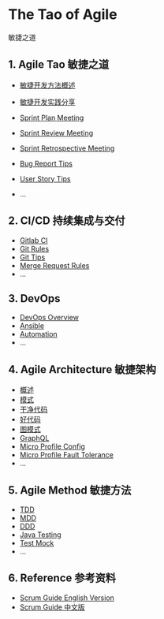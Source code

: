 # The Tao of Agile 

敏捷之道

## 1. Agile Tao 敏捷之道

* [敏捷开发方法概述](doc/source/1.basic/agile_overview.md)
* [敏捷开发实践分享](refer/agile_method_sharing.pdf)

* [Sprint Plan Meeting](doc/source/1.basic/sprint_plan.md)
* [Sprint Review Meeting](doc/source/1.basic/sprint_review.md)
* [Sprint Retrospective Meeting](doc/source/1.basic/sprint_retrospective.md)
* [Bug Report Tips](doc/source/1.basic/bug_report_template.md)
* [User Story Tips](doc/source/1.basic/user_story_template.md)
* ...

## 2. CI/CD 持续集成与交付

* [Gitlab CI](doc/source/2.cd/gitlab_ci.md)
* [Git Rules](doc/source/2.cd/git_rules.md)
* [Git Tips](doc/source/2.cd/git_tips.md)
* [Merge Request Rules](doc/source/2.cd/mr_rules.md)
* ...

## 3. DevOps
* [DevOps Overview](doc/source/3.devops/overview.rst)
* [Ansible](doc/source/3.devops/ansible.rst)
* [Automation](doc/source/3.devops/automation.rst)
* ...

## 4. Agile Architecture 敏捷架构
* [概述](doc/source/4.architecture/overview.rst)
* [模式](doc/source/4.architecture/pattern.rst)
* [干净代码](doc/source/4.architecture/clean_code.rst)
* [好代码](doc/source/4.architecture/good_code.md)
* [图模式](doc/source/4.architecture/graph_model.rst)
* [GraphQL](doc/source/4.architecture/rpc_rest_graphql.rst)
* [Micro Profile Config](doc/source/4.architecture/micro-profile-config.rst)
* [Micro Profile Fault Tolerance](doc/source/4.architecture/micro-profile-fault-tolerance.rst)
* ...

## 5. Agile Method 敏捷方法
* [TDD](doc/source/5.method/tdd.rst)
* [MDD](doc/source/5.method/mdd.rst)
* [DDD](doc/source/5.method/ddd.rst)
* [Java Testing](doc/source/5.method/test_in_java.md)
* [Test Mock](doc/source/5.method/test_mock.md)
* ...

## 6. Reference 参考资料
* [Scrum Guide English Version](./refer/2020-Scrum-Guide-US.pdf)
* [Scrum Guide 中文版](./refer/2020-Scrum-Guide-Chinese-Simplified.pdf)